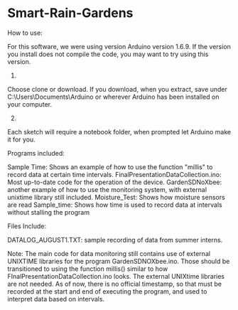 # Smart-Rain-Gardens

How to use:

For this software, we were using version Arduino version 1.6.9.  If the version you install does not compile the code, you may want to try using this version.

1)
Choose clone or download.  If you download, when you extract, save under C:\Users\Documents\Arduino or wherever Arduino has been installed on your computer.

2)
Each sketch will require a notebook folder, when prompted let Arduino make it for you.


Programs included:

Sample Time:  Shows an example of how to use the function "millis" to record data at certain time intervals.
FinalPresentationDataCollection.ino: Most up-to-date code for the operation of the device.
GardenSDNoXbee: another example of how to use the monitoring system, with external unixtime library still included.
Moisture_Test: Shows how moisture sensors are read
Sample_time: Shows how time is used to record data at intervals without stalling the program

Files Include:

DATALOG_AUGUST1.TXT: sample recording of data from summer interns.


Note: The main code for data monitoring still contains use of external UNIXTIME libraries for the program GardenSDNOXbee.ino.  Those should be transitioned to using the function millis() similar to how FInalPresentationDataCollection.ino looks.  The external UNIXtime libraries are not needed.  As of now, there is no official timestamp, so that must be recorded at the start and end of executing the program, and used to interpret data based on intervals.
